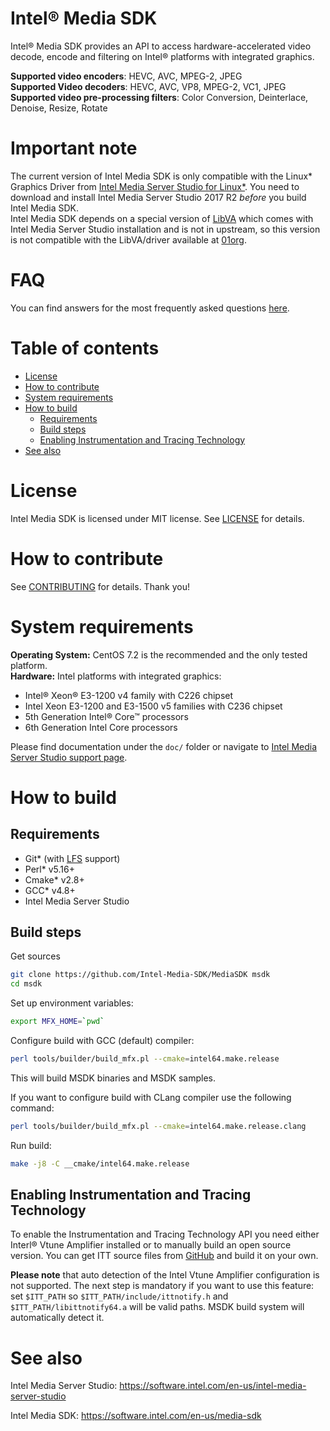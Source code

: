 # Intel® Media SDK
Intel® Media SDK provides an API to access hardware-accelerated video decode, encode and filtering on Intel® platforms with integrated graphics.

**Supported video encoders**: HEVC, AVC, MPEG-2, JPEG  
**Supported Video decoders**: HEVC, AVC, VP8, MPEG-2, VC1, JPEG  
**Supported video pre-processing filters**: Color Conversion, Deinterlace, Denoise, Resize, Rotate

# Important note
The current version of Intel Media SDK is only compatible with the Linux* Graphics Driver from [Intel Media Server Studio for Linux*](https://software.intel.com/en-us/intel-media-server-studio). You need to download and install Intel Media Server Studio 2017 R2 _before_ you build Intel Media SDK.  
Intel Media SDK depends on a special version of [LibVA](https://www.freedesktop.org/wiki/Software/vaapi/) which comes with Intel Media Server Studio installation and is not in upstream, so this version is not compatible with the LibVA/driver available at [01org](https://01.org/linuxgraphics/downloads ).

# FAQ
You can find answers for the most frequently asked questions [here](https://software.intel.com/sites/default/files/managed/c0/8e/intel-media-sdk-open-source-faq.pdf).

# Table of contents

  * [License](#license)
  * [How to contribute](#how-to-contribute)
  * [System requirements](#system-requirements)
  * [How to build](#how-to-build)
    * [Requirements](#requirements)
    * [Build steps](#build-steps)
    * [Enabling Instrumentation and Tracing Technology](#enabling-instrumentation-and-tracing-technology)
  * [See also](#see-also)

# License
Intel Media SDK is licensed under MIT license. See [LICENSE](./LICENSE) for details.

# How to contribute
See [CONTRIBUTING](./CONTRIBUTING.md) for details. Thank you!

# System requirements
**Operating System:** CentOS 7.2 is the recommended and the only tested platform.  
**Hardware:**
Intel platforms with integrated graphics:
 - Intel® Xeon® E3-1200 v4 family with C226 chipset
 - Intel Xeon E3-1200 and E3-1500 v5 families with C236 chipset
 - 5th Generation Intel® Core™ processors
 - 6th Generation Intel Core processors

Please find documentation under the `doc/` folder or navigate to [Intel Media Server Studio support page](https://software.intel.com/en-us/intel-media-server-studio-support/documentation).

# How to build
## Requirements
 - Git* (with [LFS](https://git-lfs.github.com/) support)
 - Perl* v5.16+
 - Cmake* v2.8+
 - GCC* v4.8+
 - Intel Media Server Studio

## Build steps

Get sources
```sh
git clone https://github.com/Intel-Media-SDK/MediaSDK msdk
cd msdk
```

Set up environment variables:
```sh
export MFX_HOME=`pwd`
```

Configure build with GCC (default) compiler:
```sh
perl tools/builder/build_mfx.pl --cmake=intel64.make.release
```
This will build MSDK binaries and MSDK samples.

If you want to configure build with CLang compiler use the following command:
```sh
perl tools/builder/build_mfx.pl --cmake=intel64.make.release.clang
```

Run build:
```sh
make -j8 -C __cmake/intel64.make.release
```

## Enabling Instrumentation and Tracing Technology
To enable the Instrumentation and Tracing Technology API you need either Interl® Vtune Amplifier installed or to manually build an open source version. You can get ITT source files from [GitHub](https://github.com/01org/IntelSEAPI/tree/master/ittnotify) and build it on your own.

**Please note** that auto detection of the Intel Vtune Amplifier configuration is not supported. The next step is mandatory if you want to use this feature: set `$ITT_PATH` so `$ITT_PATH/include/ittnotify.h` and `$ITT_PATH/libittnotify64.a` will be valid paths. MSDK build system will automatically detect it.

# See also
Intel Media Server Studio: https://software.intel.com/en-us/intel-media-server-studio

Intel Media SDK: https://software.intel.com/en-us/media-sdk
